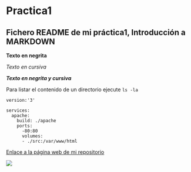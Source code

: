  # Practica1
## Fichero README de mi práctica1, Introducción a MARKDOWN 

**Texto en negrita**

*Texto en cursiva*

***Texto en negrita y cursiva***


Para listar el contenido de un directorio ejecute `ls -la`

```
version:'3'

services:
  apache:
    build: ./apache
    ports:
      -80:80
      volumes:
      - ./src:/var/www/html
```

[Enlace a la página web de mi repositorio](https://github.com/acruzc05/Practica1.git)

![](https://upload.wikimedia.org/wikipedia/commons/thumb/8/84/Ateles_fusciceps_Colombia.JPG/330px-Ateles_fusciceps_Colombia.JPG)
